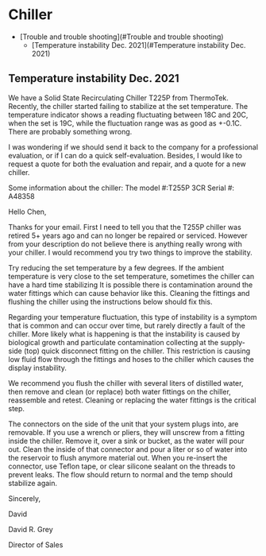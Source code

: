 # Chiller



<!-- GFM-TOC -->
* [Trouble and trouble shooting](#Trouble and trouble shooting)
    * [Temperature instability Dec. 2021](#Temperature instability Dec. 2021)
<!-- GFM-TOC -->

## Temperature instability Dec. 2021
We have a Solid State Recirculating Chiller T225P from ThermoTek. Recently, the chiller started failing to stabilize at the set temperature. The temperature indicator shows a reading fluctuating between 18C and 20C, when the set is 19C, while the fluctuation range was as good as +-0.1C. There are probably something wrong. 

I was wondering if we should send it back to the company for a professional evaluation, or if I can do a quick self-evaluation. Besides, I would like to request a quote for both the evaluation and repair, and a quote for a new chiller. 

Some information about the chiller:
The model #:T255P 3CR
Serial #: A48358

Hello Chen,

Thanks for your email.  First I need to tell you that the T255P chiller was retired 5+ years ago and can no longer be repaired or serviced.  However from your description do not believe there is anything really wrong with your chiller.  I would recommend you try two things to improve the stability.

 

Try reducing the set temperature by a few degrees.
If the ambient temperature is very close to the set temperature, sometimes the chiller can have a hard time stabilizing
It is possible there is contamination around the water fittings which can cause behavior like this.  Cleaning the fittings and flushing the chiller using the instructions below should fix this. 
 

Regarding your temperature fluctuation, this type of instability is a symptom that is common and can occur over time, but rarely directly a fault of the chiller.  More likely what is happening is that the instability is caused by biological growth and particulate contamination collecting at the supply-side (top) quick disconnect fitting on the chiller.  This restriction is causing low fluid flow through the fittings and hoses to the chiller which causes the display instability.

 

We recommend you flush the chiller with several liters of distilled water, then remove and clean (or replace) both water fittings on the chiller, reassemble and retest.  Cleaning or replacing the water fittings is the critical step.

 

The connectors on the side of the unit that your system plugs into, are removable.  If you use a wrench or pliers, they will unscrew from a fitting inside the chiller.  Remove it, over a sink or bucket, as the water will pour out.  Clean the inside of that connector and pour a liter or so of water into the reservoir to flush anymore material out.  When you re-insert the connector, use Teflon tape, or clear silicone sealant on the threads to prevent leaks.  The flow should return to normal and the temp should stabilize again.

 

 

Sincerely,

David

 

David R. Grey

Director of Sales


